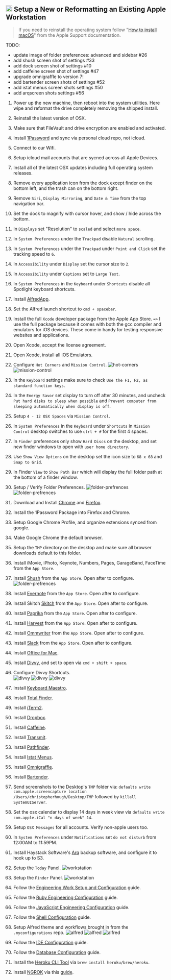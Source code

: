 ## <img src="https://cdn.rawgit.com/chrishough/my-public-data/master/my-configurations/installation.svg" height="20"> Setup a New or Reformatting an Existing Apple Workstation

> If you need to reinstall the operating system follow "[How to install macOS](https://support.apple.com/en-us/HT204904)" from the Apple Support documentation.



TODO: 
- update image of folder preferences: advanced and sidebar #26
- add shush screen shot of settings #33
- add dock screen shot of settings #10
- add caffeine screen shot of settings #47
- upgrade omnigraffle to version 7!
- add bartender screen shots of settings #52
- add istat menus screen shots settings #50
- add arqscreen shots settings #56




1. Power up the new machine, then reboot into the system utilities. Here wipe and reformat the drive completely removing the shipped install. 
2. Reinstall the latest version of OSX. 
3. Make sure that FileVault and drive encryption are enabled and activated.
4. Install [1Password](https://1password.com/) and sync via personal cloud repo, not icloud.
5. Connect to our Wifi.
6. Setup icloud mail accounts that are sycned across all Apple Devices.
7. Install all of the latest OSX updates including full operating system releases.
8. Remove every application icon from the dock except finder on the bottom left, and the trash can on the bottom right.
9. Remove `Siri`, `Display Mirroring`, and `Date & Time` from the top navigation bar.
10. Set the dock to magnify with cursor hover, and show / hide across the bottom.
11. In `Displays` set "Resolution" to `scaled` and select `more space`.
12. In `System Preferences` under the `Trackpad` disable `Natural` scrolling.
13. In `System Preferences` under the `Trackpad` under `Point and Click` set the tracking speed to `6`.
14. In `Accessibility` under `Display` set the cursor size to `2`.
15. In `Accessibility` under `Captions` set to `Large Text`.
12. In `System Preferences` in the `Keyboard` under `Shortcuts` disable all Spotlight keyboard shortcuts.
13. Install [AlfredApp](https://www.alfredapp.com/).
14. Set the Alfred launch shortcut to `cmd + spacebar`.
15. Install the full `Xcode` developer package from the Apple App Store. `=>` I use the full package because it comes with both the gcc compiler and emulators for iOS devices. These come in handy for testing responsive websites and applications.
16. Open Xcode, accept the license agreement.
17. Open Xcode, install all iOS Emulators.
18. Configure `Hot Corners` and `Mission Control`.
  ![hot-corners](https://github.com/chrishough/my-public-data/raw/master/my-configurations/20180414/workstation/hot-corners.png)
  ![mission-control](https://github.com/chrishough/my-public-data/raw/master/my-configurations/20180414/workstation/mission-control.png)
19. In the `Keyboard` settings make sure to check `Use the F1, F2, as standard function keys`.
20. In the `Energy Savor` set display to turn off after 30 minutes, and uncheck `Put hard disks to sleep when possible` and `Prevent computer from sleeping automatically when display is off`.
21. Setup `4 - 12 OSX Spaces` via `Mission Control`.
22. In `System Preferences` in the `Keyboard` under `Shortcuts` in `Mission Control` desktop switches to use `ctrl + #` for the first 4 spaces.
23. In `Finder` preferences only show `Hard Discs` on the desktop, and set new finder windows to open with `user home directory`.
24. Use `Show View Options` on the desktop set the icon size to `68 x 68` and `Snap to Grid`.
25. In Finder `View` to `Show Path Bar` which will display the full folder path at the bottom of a finder window.
26. Setup / Verify Folder Preferences.
  ![folder-prefrences](https://github.com/chrishough/my-public-data/raw/master/my-configurations/20180414/workstation/folder-preferences.png)
  ![folder-prefrences](https://github.com/chrishough/my-public-data/raw/master/my-configurations/20180414/workstation/folder-preferences.png)
27. Download and Install [Chrome](https://www.google.com/chrome/browser/desktop/index.html) and [Firefox](https://www.mozilla.org/en-US/firefox/new/).
28. Install the 1Password Package into Firefox and Chrome.
29. Setup Google Chrome Profile, and organize extensions synced from google.
30. Make Google Chrome the default browser.
31. Setup the `TMP` directory on the desktop and make sure all browser downloads default to this folder.
32. Install iMovie, iPhoto, Keynote, Numbers, Pages, GarageBand, FaceTime from the `App Store`.
33. Install [Shush](http://mizage.com/shush/) from the `App Store`. Open after to configure. 
  ![folder-prefrences](https://github.com/chrishough/my-public-data/raw/master/my-configurations/20180414/workstation/folder-preferences.png)
34. Install [Evernote](https://evernote.com/) from the `App Store`. Open after to configure.
35. Install Skitch [Skitch](https://evernote.com/products/skitch) from the `App Store`. Open after to configure.
36. Install [Paprika](https://www.paprikaapp.com/) from the `App Store`. Open after to configure.
37. Install [Harvest](https://www.getharvest.com/) from the `App Store`. Open after to configure.
38. Install [Ommwriter](https://ommwriter.com/) from the `App Store`. Open after to configure.
39. Install [Slack](https://slack.com) from the `App Store`. Open after to configure.
40. Install [Office for Mac](https://www.microsoft.com/en-us/store/b/office).
41. Install [Divvy](http://mizage.com/divvy/), and set to open via `cmd + shift + space`.
42. Configure Divvy Shortcuts.  
  ![divvy](https://github.com/chrishough/my-public-data/raw/master/my-configurations/20180414/divvy/divvy1.png)
  ![divvy](https://github.com/chrishough/my-public-data/raw/master/my-configurations/20180414/divvy/divvy2.png)
  ![divvy](https://github.com/chrishough/my-public-data/raw/master/my-configurations/20180414/divvy/divvy3.png)
43. Install [Keyboard Maestro](https://www.keyboardmaestro.com/main/).
44. Install [Total Finder](https://totalfinder.binaryage.com/).
45. Install [iTerm2](https://www.iterm2.com/).
46. Install [Dropbox](https://www.dropbox.com).
47. Install [Caffeine](http://lightheadsw.com/caffeine/).
48. Install [Transmit](https://panic.com/transmit/).
49. Install [Pathfinder](https://cocoatech.com/).
50. Install [Istat Menus](https://bjango.com/mac/istatmenus/).
51. Install [Omnigraffle](https://www.omnigroup.com/omnigraffle).
52. Install [Bartender](https://www.macbartender.com/).
53. Send screenshots to the Desktop's `TMP` folder via: `defaults write com.apple.screencapture location /Users/christopherhough/Desktop/TMP` followed by `killall SystemUIServer`.
54. Set the osx calendar to display 14 days in week view via `defaults write com.apple.iCal "n days of week" 14`.
55. Setup `OSX Messages` for all accounts. Verify non-apple users too.
56. In `System Preferences` under `Notifications` set `do not disturb` from 12:00AM to 11:59PM.

56. Install Haystack Software's [Arq](https://www.arqbackup.com/download/) backup software, and configure it to hook up to S3.



















67. Setup the `Today` Panel.
  ![workstation](https://github.com/chrishough/my-public-data/raw/master/my-configurations/20180414/workstation/osx-notifications-panel.png)
68. Setup the `Finder` Panel.
  ![workstation](https://github.com/chrishough/my-public-data/raw/master/my-configurations/20180414/workstation/osx-finder-panel.png)






57. Follow the [Engineering Work Setup and Configuration](/guides/workstation.md) guide.
58. Follow the [Ruby Engineering Configuration](/guides/ruby.md) guide.
59. Follow the [JavaScript Engineering Configuration](/guides/js.md) guide.
60. Follow the [Shell Configuration](/guides/shell.md) guide.
61. Setup Alfred theme and workflows brought in from the `.myconfigurations` repo.
  ![alfred](https://github.com/chrishough/my-public-data/raw/master/my-configurations/20180414/alfred/alfred1.png)
  ![alfred](https://github.com/chrishough/my-public-data/raw/master/my-configurations/20180414/alfred/alfred2.png)
  ![alfred](https://github.com/chrishough/my-public-data/raw/master/my-configurations/20180414/alfred/alfred3.png)
62. Follow the [IDE Configuration](/guides/ide.md) guide.
63. Follow the [Database Configuration](/guides/database.md) guide.
64. Install the [Heroku CLI Tool](https://devcenter.heroku.com/articles/heroku-cli) via `brew install heroku/brew/heroku`.
65. Install [NGROK](https://ngrok.com/) via this [guide](https://gist.github.com/wosephjeber/aa174fb851dfe87e644e).


